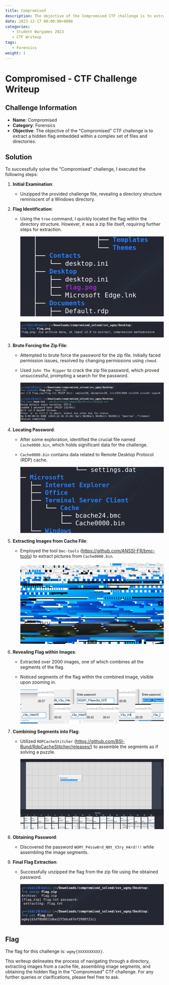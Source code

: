 ```yaml
---
title: Compromised
description: The objective of the Compromised CTF challenge is to extract a hidden flag embedded within a complex set of files and directories.
date: 2023-12-17 00:00:00+0000
categories:
   - Student Wargames 2023
   - CTF Writeup
tags:
   - Forensics
weight: 1     
---
```

# Compromised - CTF Challenge Writeup

## Challenge Information
- **Name**: Compromised
- **Category**: Forensics
- **Objective**: The objective of the "Compromised" CTF challenge is to extract a hidden flag embedded within a complex set of files and directories.

## Solution
To successfully solve the "Compromised" challenge, I executed the following steps:

1. **Initial Examination**:
   - Unzipped the provided challenge file, revealing a directory structure reminiscent of a Windows directory.

2. **Flag Identification**:
   - Using the `tree` command, I quickly located the flag within the directory structure. However, it was a zip file itself, requiring further steps for extraction.


        ![Tree to find flag](<tree to find flag.png>)


        ![Flag is a zip](<flag zip.png>)

3. **Brute Forcing the Zip File**:
   - Attempted to brute force the password for the zip file. Initially faced permission issues, resolved by changing permissions using `chmod`.
   - Used `John The Ripper` to crack the zip file password, which proved unsuccessful, prompting a search for the password.


        ![John Failed](<john failed.png>)

4. **Locating Password**:
   - After some exploration, identified the crucial file named `Cache0000.bin`, which holds significant data for the challenge.
   - `Cache0000.bin` contains data related to Remote Desktop Protocol (RDP) cache.


        ![Cache File Found](<found cache.png>)

5. **Extracting Images from Cache File**:
   - Employed the tool `bmc-tools` (https://github.com/ANSSI-FR/bmc-tools) to extract pictures from `Cache0000.bin`.


        ![BMC Tool Output](<bmc tools.png>)

6. **Revealing Flag within Images**:
   - Extracted over 2000 images, one of which combines all the segments of the flag.
   - Noticed segments of the flag within the combined image, visible upon zooming in.


        ![BMC Tool Flag Segment](<bmc tools zoomed.png>)

7. **Combining Segments into Flag**:
   - Utilized  `RDPCacheStitcher` (https://github.com/BSI-Bund/RdpCacheStitcher/releases/) to assemble the segments as if solving a puzzle.


        ![Stitcher](stitcher.png)

8. **Obtaining Password**:
   - Discovered the password `WGMY_P4ssw0rd_N0t_V3ry_H4rd!!!` while assembling the image segments.

9. **Final Flag Extraction**:
   - Successfully unzipped the flag from the zip file using the obtained password.


        ![Flag](flag.png)

## Flag
The flag for this challenge is: `wgmy{XXXXXXXXXX}`.

This writeup delineates the process of navigating through a directory, extracting images from a cache file, assembling image segments, and obtaining the hidden flag in the "Compromised" CTF challenge. For any further queries or clarifications, please feel free to ask.
